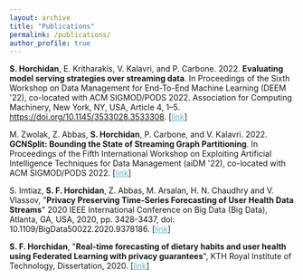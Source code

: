 ```yaml
---
layout: archive
title: "Publications"
permalink: /publications/
author_profile: true
---
```


<b>S. Horchidan</b>, E. Kritharakis, V. Kalavri, and P. Carbone. 2022. <b>Evaluating model serving strategies over streaming data</b>. In Proceedings of the Sixth Workshop on Data Management for End-To-End Machine Learning (DEEM '22), co-located with ACM SIGMOD/PODS 2022. Association for Computing Machinery, New York, NY, USA, Article 4, 1–5. https://doi.org/10.1145/3533028.3533308. [<a href="https://dl.acm.org/doi/abs/10.1145/3533028.3533308" style="color:#64B2CB">link</a>]<br>

M. Zwolak, Z. Abbas, <b>S. Horchidan</b>, P. Carbone, and V. Kalavri. 2022. <b>GCNSplit: Bounding the State of Streaming Graph Partitioning</b>. In Proceedings of the Fifth International Workshop on Exploiting Artificial Intelligence Techniques for Data Management (aiDM '22), co-located with ACM SIGMOD/PODS 2022. [<a href="https://scholar.google.se/citations?view_op=view_citation&hl=en&user=xOrGtrYAAAAJ&citation_for_view=xOrGtrYAAAAJ:O3NaXMp0MMsC" style="color:#64B2CB">link</a>]

S. Imtiaz, <b>S. F. Horchidan</b>, Z. Abbas, M. Arsalan, H. N. Chaudhry and V. Vlassov, "<b>Privacy Preserving Time-Series Forecasting of User Health Data Streams</b>" 2020 IEEE International Conference on Big Data (Big Data), Atlanta, GA, USA, 2020, pp. 3428-3437, doi: 10.1109/BigData50022.2020.9378186. [<a href="https://ieeexplore.ieee.org/abstract/document/9378186" style="color:#64B2CB">link</a>]<br>

<b>S. F. Horchidan</b>, "<b>Real-time forecasting of dietary habits and user health using Federated Learning with privacy guarantees</b>", KTH Royal Institute of Technology, Dissertation, 2020. [<a href="https://kth.diva-portal.org/smash/record.jsf?dswid=-2391&pid=diva2%3A1468787&c=1&searchType=SIMPLE&language=en&query=horchidan&af=%5B%5D&aq=%5B%5B%5D%5D&aq2=%5B%5B%5D%5D&aqe=%5B%5D&noOfRows=50&sortOrder=author_sort_asc&sortOrder2=title_sort_asc&onlyFullText=false&sf=all" style="color:#64B2CB">link</a>]<br>